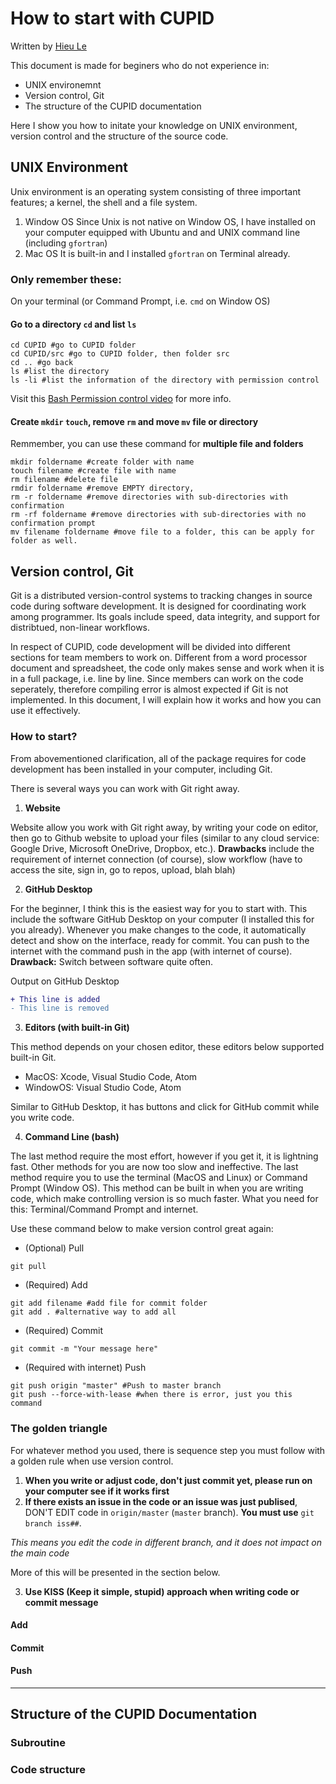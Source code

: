 # How to start with CUPID
Written by [Hieu Le](https://github.com/hieulel)

This document is made for beginers who do not experience in:
* UNIX environemnt
* Version control, Git
* The structure of the CUPID documentation

Here I show you how to initate your knowledge on UNIX environment, version control and the structure of the source code.

## UNIX Environment
Unix environment is an operating system consisting of three important features; a kernel, the shell and a file system.

1. Window OS
Since Unix is not native on Window OS, I have installed on your computer equipped with Ubuntu and and UNIX command line (including `gfortran`)
2. Mac OS
It is built-in and I installed `gfortran` on Terminal already.

### Only remember these:
On your terminal (or Command Prompt, i.e. `cmd` on Window OS)

#### Go to a directory `cd` and list `ls`
```shell
cd CUPID #go to CUPID folder 
cd CUPID/src #go to CUPID folder, then folder src
cd .. #go back
ls #list the directory
ls -li #list the information of the directory with permission control
```
Visit this [Bash Permission control video](https://youtu.be/oxuRxtrO2Ag?t=3400) for more info.

#### Create `mkdir` `touch`, remove `rm` and move `mv` file or directory
Remmember, you can use these command for **multiple file and folders**
```shell
mkdir foldername #create folder with name
touch filename #create file with name
rm filename #delete file
rmdir foldername #remove EMPTY directory, 
rm -r foldername #remove directories with sub-directories with confirmation
rm -rf foldername #remove directories with sub-directories with no confirmation prompt
mv filename foldername #move file to a folder, this can be apply for folder as well.
```

## Version control, Git
Git is a distributed version-control systems to tracking changes in source code during software development. It is designed for coordinating work among programmer. Its goals include speed, data integrity, and support for distribtued, non-linear workflows.

In respect of CUPID, code development will be divided into different sections for team members to work on. Different from a word processor document and spreadsheet, the code only makes sense and work when it is in a full package, i.e. line by line. Since members can work on the code seperately, therefore compiling error is almost expected if Git is not implemented. In this document, I will explain how it works and how you can use it effectively. 

### How to start?
From abovementioned clarification, all of the package requires for code development has been installed in your computer, including Git.

There is several ways you can work with Git right away.
1. **Website**

Website allow you work with Git right away, by writing your code on editor, then go to Github website to upload your files (similar to any cloud service: Google Drive, Microsoft OneDrive, Dropbox, etc.). **Drawbacks** include the requirement of internet connection (of course), slow workflow (have to access the site, sign in, go to repos, upload, blah blah)

2. **GitHub Desktop**

For the beginner, I think this is the easiest way for you to start with. This include the software GitHub Desktop on your computer (I installed this for you already). 
Whenever you make changes to the code, it automatically detect and show on the interface, ready for commit. You can push to the internet with the command push in the app (with internet of course). **Drawback:** Switch between software quite often. 

Output on GitHub Desktop
```diff
+ This line is added
- This line is removed
```

3. **Editors (with built-in Git)**

This method depends on your chosen editor, these editors below supported built-in Git.
* MacOS: Xcode, Visual Studio Code, Atom
* WindowOS: Visual Studio Code, Atom

Similar to GitHub Desktop, it has buttons and click for GitHub commit while you write code.

4. **Command Line (bash)**

The last method require the most effort, however if you get it, it is lightning fast. Other methods for you are now too slow and ineffective.
The last method require you to use the terminal (MacOS and Linux) or Command Prompt (Window OS). This method can be built in when you are writing code, which make controlling version is so much faster. What you need for this: Terminal/Command Prompt and internet.

Use these command below to make version control great again:
* (Optional) Pull
```git
git pull
```
* (Required) Add
```git
git add filename #add file for commit folder
git add . #alternative way to add all
```
	
* (Required) Commit
```git
git commit -m "Your message here"
```
* (Required with internet) Push
```git
git push origin "master" #Push to master branch
git push --force-with-lease #when there is error, just you this command
```
### The golden triangle
For whatever method you used, there is sequence step you must follow with a golden rule when use version control.

1. **When you write or adjust code, don't just commit yet, please run on your computer see if it works first**
2. **If there exists an issue in the code or an issue was just publised**, DON'T EDIT code in `origin/master` (`master` branch). **You must use** `git branch iss##`.

*This means you edit the code in different branch, and it does  not impact on the main code*

More of this will be presented in the section below.

3. **Use KISS (Keep it simple, stupid) approach when writing code or commit message**
#### Add

#### Commit

#### Push

* * *

## Structure of the CUPID Documentation

### Subroutine

### Code structure 
